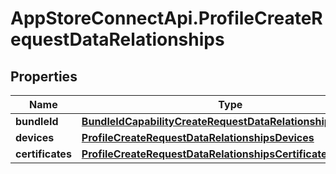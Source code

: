 # AppStoreConnectApi.ProfileCreateRequestDataRelationships

## Properties

Name | Type | Description | Notes
------------ | ------------- | ------------- | -------------
**bundleId** | [**BundleIdCapabilityCreateRequestDataRelationshipsBundleId**](BundleIdCapabilityCreateRequestDataRelationshipsBundleId.md) |  | 
**devices** | [**ProfileCreateRequestDataRelationshipsDevices**](ProfileCreateRequestDataRelationshipsDevices.md) |  | [optional] 
**certificates** | [**ProfileCreateRequestDataRelationshipsCertificates**](ProfileCreateRequestDataRelationshipsCertificates.md) |  | 


